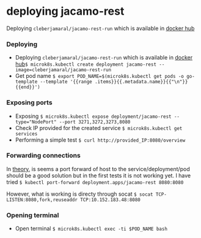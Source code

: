 # deploying jacamo-rest

Deploying `cleberjamaral/jacamo-rest-run` which is available in [docker hub](https://hub.docker.com/repository/docker/cleberjamaral/jacamo-rest-run/)

### Deploying

* Deploying `cleberjamaral/jacamo-rest-run` which is available in [docker hub](https://hub.docker.com/repository/docker/cleberjamaral/jacamo-rest-run/)`$ microk8s.kubectl create deployment jacamo-rest --image=cleberjamaral/jacamo-rest-run`
* Get pod name `$ export POD_NAME=$(microk8s.kubectl get pods -o go-template --template '{{range .items}}{{.metadata.name}}{{"\n"}}{{end}}')`

### Exposing ports

* Exposing `$ microk8s.kubectl expose deployment/jacamo-rest --type="NodePort" --port 3271,3272,3273,8080`
* Check IP provided for the created service `$ microk8s.kubectl get services`
* Performing a simple test `$ curl http://provided_IP:8080/overview`

### Forwarding connections

In [theory](https://kubernetes.io/docs/tasks/access-application-cluster/port-forward-access-application-cluster/), is seems a port forward of host to the service/deployment/pod should be a good solution but in the first tests it is not working yet. I have tried `$ kubectl port-forward deployment.apps/jacamo-rest 8080:8080` 

However, what is working is directy through socat `$ socat TCP-LISTEN:8080,fork,reuseaddr TCP:10.152.183.48:8080`

### Opening terminal

* Open terminal `$ microk8s.kubectl exec -ti $POD_NAME bash`

